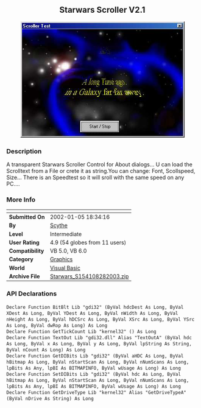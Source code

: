 ﻿<div align="center">

## Starwars Scroller V2\.1

<img src="PIC200328101965559.jpg">
</div>

### Description

A transparent Starwars Scroller Control for About dialogs... U can load the Scrolltext from a File or crete it as string.You can change: Font, Scollspeed, Size... There is an Speedtest so it will sroll with the same speed on any PC....
 
### More Info
 


<span>             |<span>
---                |---
**Submitted On**   |2002-01-05 18:34:16
**By**             |[Scythe](https://github.com/Planet-Source-Code/PSCIndex/blob/master/ByAuthor/scythe.md)
**Level**          |Intermediate
**User Rating**    |4.9 (54 globes from 11 users)
**Compatibility**  |VB 5\.0, VB 6\.0
**Category**       |[Graphics](https://github.com/Planet-Source-Code/PSCIndex/blob/master/ByCategory/graphics__1-46.md)
**World**          |[Visual Basic](https://github.com/Planet-Source-Code/PSCIndex/blob/master/ByWorld/visual-basic.md)
**Archive File**   |[Starwars\_S154108282003\.zip](https://github.com/Planet-Source-Code/scythe-starwars-scroller-v2-1__1-43041/archive/master.zip)

### API Declarations

```
Declare Function BitBlt Lib "gdi32" (ByVal hdcDest As Long, ByVal XDest As Long, ByVal YDest As Long, ByVal nWidth As Long, ByVal nHeight As Long, ByVal hDCSrc As Long, ByVal XSrc As Long, ByVal YSrc As Long, ByVal dwRop As Long) As Long
Declare Function GetTickCount Lib "kernel32" () As Long
Declare Function TextOut Lib "gdi32.dll" Alias "TextOutA" (ByVal hdc As Long, ByVal x As Long, ByVal y As Long, ByVal lpString As String, ByVal nCount As Long) As Long
Declare Function GetDIBits Lib "gdi32" (ByVal aHDC As Long, ByVal hBitmap As Long, ByVal nStartScan As Long, ByVal nNumScans As Long, lpBits As Any, lpBI As BITMAPINFO, ByVal wUsage As Long) As Long
Declare Function SetDIBits Lib "gdi32" (ByVal hdc As Long, ByVal hBitmap As Long, ByVal nStartScan As Long, ByVal nNumScans As Long, lpBits As Any, lpBI As BITMAPINFO, ByVal wUsage As Long) As Long
Declare Function GetDriveType Lib "kernel32" Alias "GetDriveTypeA" (ByVal nDrive As String) As Long
```





